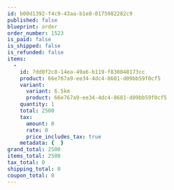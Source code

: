 ```yaml
---
id: b00d1392-f4c9-43aa-b1e8-0175982282c9
published: false
blueprint: order
order_number: 1523
is_paid: false
is_shipped: false
is_refunded: false
items:
  -
    id: 7dd0f2c8-14ea-49a6-b119-f830048173cc
    product: 66e767a9-ee34-4dc4-8681-d09bb59f0cf5
    variant:
      variant: 6.5km
      product: 66e767a9-ee34-4dc4-8681-d09bb59f0cf5
    quantity: 1
    total: 2500
    tax:
      amount: 0
      rate: 0
      price_includes_tax: true
    metadata: {  }
grand_total: 2500
items_total: 2500
tax_total: 0
shipping_total: 0
coupon_total: 0
---
```

